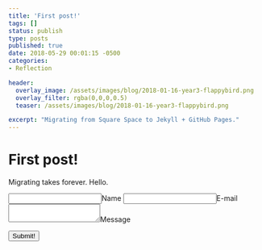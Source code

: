 ```yaml
---
title: 'First post!'
tags: []
status: publish
type: posts
published: true
date: 2018-05-29 00:01:15 -0500
categories:
- Reflection

header:
  overlay_image: /assets/images/blog/2018-01-16-year3-flappybird.png
  overlay_filter: rgba(0,0,0,0.5)
  teaser: /assets/images/blog/2018-01-16-year3-flappybird.png

excerpt: "Migrating from Square Space to Jekyll + GitHub Pages."
---
```


# First post! #
Migrating takes forever.
Hello.

<form method="POST" action="https://api.staticman.net/v2/entry/rdgao/rdgao.github.io/master/comments">
  <input name="options[redirect]" type="hidden" value="https://rdgao.com">  
  <input name="options[slug]" type="hidden" value="{{ page.slug }}">
  <label><input name="fields[name]" type="text">Name</label>
  <label><input name="fields[email]" type="email">E-mail</label>
  <label><textarea name="fields[message]"></textarea>Message</label>

  <button type="submit">Submit!</button>
</form>
